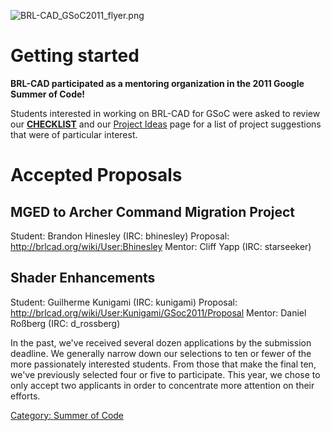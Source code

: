 ![](BRL-CAD_GSoC2011_flyer.png "BRL-CAD_GSoC2011_flyer.png")

# Getting started

**BRL-CAD participated as a mentoring organization in the 2011 Google
Summer of Code!**

Students interested in working on BRL-CAD for GSoC were asked to review
our **[CHECKLIST](Summer_of_Code/Checklist.md)** and our
[Project Ideas](Google_Summer_of_Code/Project_Ideas.md) page for
a list of project suggestions that were of particular interest.

# Accepted Proposals

## MGED to Archer Command Migration Project

Student: Brandon Hinesley (IRC: bhinesley)
Proposal: <http://brlcad.org/wiki/User:Bhinesley>
Mentor: Cliff Yapp (IRC: starseeker)

## Shader Enhancements

Student: Guilherme Kunigami (IRC: kunigami)
Proposal: <http://brlcad.org/wiki/User:Kunigami/GSoc2011/Proposal>
Mentor: Daniel Roßberg (IRC: d_rossberg)

In the past, we've received several dozen applications by the submission
deadline. We generally narrow down our selections to ten or fewer of the
more passionately interested students. From those that make the final
ten, we've previously selected four or five to participate. This year,
we chose to only accept two applicants in order to concentrate more
attention on their efforts.

[Category: Summer of Code](Category:_Summer_of_Code.md)
